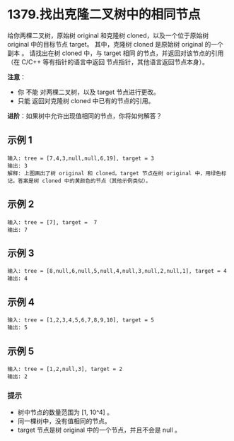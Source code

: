 # 1379.找出克隆二叉树中的相同节点

给你两棵二叉树，原始树 original 和克隆树 cloned，以及一个位于原始树 original 中的目标节点 target。
其中，克隆树 cloned 是原始树 original 的一个 副本 。
请找出在树 cloned 中，与 target 相同 的节点，并返回对该节点的引用（在 C/C++ 等有指针的语言中返回 节点指针，其他语言返回节点本身）。

**注意**：

- 你 不能 对两棵二叉树，以及 target 节点进行更改。
- 只能 返回对克隆树 cloned 中已有的节点的引用。

**进阶**：如果树中允许出现值相同的节点，你将如何解答？


## 示例 1

```
输入: tree = [7,4,3,null,null,6,19], target = 3
输出: 3
解释: 上图画出了树 original 和 cloned。target 节点在树 original 中，用绿色标记。答案是树 cloned 中的黄颜色的节点（其他示例类似）。
```

## 示例 2

```
输入: tree = [7], target =  7
输出: 7
```

## 示例 3

```
输入: tree = [8,null,6,null,5,null,4,null,3,null,2,null,1], target = 4
输出: 4
```

## 示例 4

```
输入: tree = [1,2,3,4,5,6,7,8,9,10], target = 5
输出: 5
```

## 示例 5

```
输入: tree = [1,2,null,3], target = 2
输出: 2
```


### 提示

- 树中节点的数量范围为 [1, 10^4] 。
- 同一棵树中，没有值相同的节点。
- target 节点是树 original 中的一个节点，并且不会是 null 。
